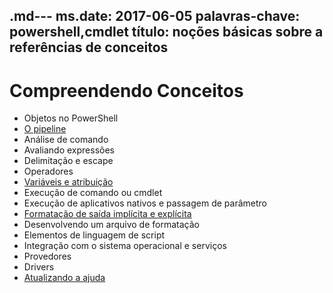 .md--- ms.date:  2017-06-05 palavras-chave:  powershell,cmdlet título:  noções básicas sobre a referências de conceitos
---

# <a name="understanding-concepts"></a>Compreendendo Conceitos

*  Objetos no PowerShell  
*  [O pipeline](./fundamental/understanding-the-windows-powershell-pipeline.md)
*  Análise de comando
*  Avaliando expressões
*  Delimitação e escape
*  Operadores
*  [Variáveis e atribuição](./fundamental/using-variables-to-store-objects.md)
*  Execução de comando ou cmdlet
*  Execução de aplicativos nativos e passagem de parâmetro
*  [Formatação de saída implícita e explícita](./cookbooks/using-format-commands-to-change-output-view.md)
*  Desenvolvendo um arquivo de formatação
*  Elementos de linguagem de script
*  Integração com o sistema operacional e serviços
*  Provedores
*  Drivers
*  [Atualizando a ajuda](/powershell/module/Microsoft.PowerShell.Core/Update-Help)

